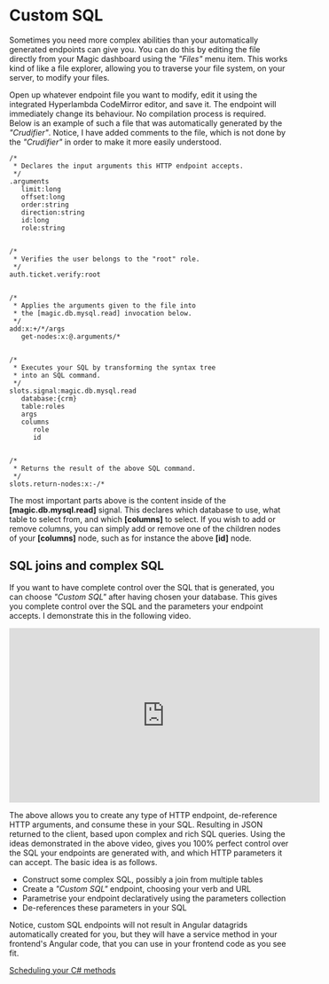 # Custom SQL

Sometimes you need more complex abilities than your automatically generated endpoints can
give you. You can do this by editing the file directly from your Magic dashboard using the
_"Files"_ menu item. This works kind of like a file explorer, allowing you to traverse your
file system, on your server, to modify your files.

Open up whatever endpoint file you want to modify, edit it using the integrated Hyperlambda
CodeMirror editor, and save it. The endpoint will immediately change its behaviour. No
compilation process is required. Below is an example of such a file that was automatically
generated by the _"Crudifier"_. Notice, I have added comments to the file, which is not
done by the _"Crudifier"_ in order to make it more easily understood.

```
/*
 * Declares the input arguments this HTTP endpoint accepts.
 */
.arguments
   limit:long
   offset:long
   order:string
   direction:string
   id:long
   role:string


/*
 * Verifies the user belongs to the "root" role.
 */
auth.ticket.verify:root


/*
 * Applies the arguments given to the file into
 * the [magic.db.mysql.read] invocation below.
 */
add:x:+/*/args
   get-nodes:x:@.arguments/*


/*
 * Executes your SQL by transforming the syntax tree
 * into an SQL command.
 */
slots.signal:magic.db.mysql.read
   database:{crm}
   table:roles
   args
   columns
      role
      id


/*
 * Returns the result of the above SQL command.
 */
slots.return-nodes:x:-/*
```

The most important parts above is the content inside of the **[magic.db.mysql.read]** signal. This declares
which database to use, what table to select from, and which **[columns]** to select. If you wish to add or
remove columns, you can simply add or remove one of the children nodes of your **[columns]** node, such as
for instance the above **[id]** node.

## SQL joins and complex SQL

If you want to have complete control over the SQL that is generated, you can choose _"Custom SQL"_ after
having chosen your database. This gives you complete control over the SQL and the parameters your endpoint
accepts. I demonstrate this in the following video.

<div style="margin-left: auto; margin-right: auto; width: 560px;">
<iframe width="560" height="315" src="https://www.youtube.com/embed/sXMmseG8rcM" frameborder="0" allow="accelerometer; autoplay; encrypted-media; gyroscope; picture-in-picture" allowfullscreen></iframe>
</div>

The above allows you to create any type of HTTP endpoint, de-reference HTTP arguments, and consume these
in your SQL. Resulting in JSON returned to the client, based upon complex and rich SQL queries. Using
the ideas demonstrated in the above video, gives you 100% perfect control over the SQL your endpoints
are generated with, and which HTTP parameters it can accept. The basic idea is as follows.

* Construct some complex SQL, possibly a join from multiple tables
* Create a _"Custom SQL"_ endpoint, choosing your verb and URL
* Parametrise your endpoint declaratively using the parameters collection
* De-references these parameters in your SQL

Notice, custom SQL endpoints will not result in Angular datagrids automatically created
for you, but they will have a service method in your frontend's Angular code, that you can
use in your frontend code as you see fit.

[Scheduling your C# methods](/scheduler)
